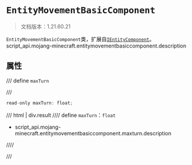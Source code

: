 # `EntityMovementBasicComponent`

> 文档版本：1.21.60.21

`EntityMovementBasicComponent`类，扩展自[`IEntityComponent`](./ientitycomponent.md)。script_api.mojang-minecraft.entitymovementbasiccomponent.description

## 属性

/// define
`maxTurn`


///

```js
read-only maxTurn: float;
```

/// html | div.result
//// define
`maxTurn`：`float`

- script_api.mojang-minecraft.entitymovementbasiccomponent.maxturn.description


////

///

